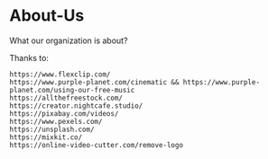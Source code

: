 # About-Us
What our organization is about?

Thanks to:

```
https://www.flexclip.com/
https://www.purple-planet.com/cinematic && https://www.purple-planet.com/using-our-free-music
https://allthefreestock.com/
https://creator.nightcafe.studio/
https://pixabay.com/videos/
https://www.pexels.com/
https://unsplash.com/
https://mixkit.co/
https://online-video-cutter.com/remove-logo
```
